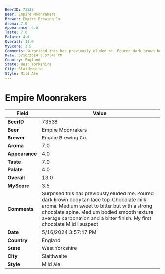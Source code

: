```yaml
---
BeerID: 73538
Beer: Empire Moonrakers
Brewer: Empire Brewing Co.
Aroma: 7.0
Appearance: 4.0
Taste: 7.0
Palate: 4.0
Overall: 13.0
MyScore: 3.5
Comments: Surprised this has previously eluded me. Poured dark brown body tan lace top. Chocolate milk aroma. Medium sweet to bitter but with a strong chocolate spine. Medium bodied smooth texture average carbonation and a bitter finish. My first chocolate Mild I suspect
Date: 5/16/2024 3:57:47 PM
Country: England
State: West Yorkshire
City: Slaithwaite
Style: Mild Ale
---
```


# Empire Moonrakers

| Field         | Value |
|---------------|-------|
| **BeerID** | 73538 |
| **Beer** | Empire Moonrakers |
| **Brewer** | Empire Brewing Co. |
| **Aroma** | 7.0 |
| **Appearance** | 4.0 |
| **Taste** | 7.0 |
| **Palate** | 4.0 |
| **Overall** | 13.0 |
| **MyScore** | 3.5 |
| **Comments** | Surprised this has previously eluded me. Poured dark brown body tan lace top. Chocolate milk aroma. Medium sweet to bitter but with a strong chocolate spine. Medium bodied smooth texture average carbonation and a bitter finish. My first chocolate Mild I suspect  |
| **Date** | 5/16/2024 3:57:47 PM |
| **Country** | England |
| **State** | West Yorkshire |
| **City** | Slaithwaite |
| **Style** | Mild Ale |
